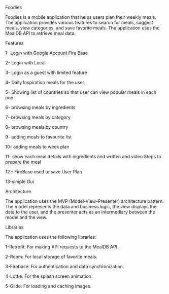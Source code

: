 Foodies

Foodies is a mobile application that helps users plan their weekly meals. The application provides various features to search for meals, suggest meals, view categories, and save favorite meals. The application uses the MealDB API to retrieve meal data.

Features

1- Login with Google Account Fire Base

2- Login with Local

3- Login as a guest with limited feature

4- Daily Inspiration meals for the user

5- Showing list of countries so that user can view popular meals in each one.

6- browsing meals by ingredients

7- browsing meals by category

8- browsing meals by country

9- adding meals to favourite list

10- adding meals to week plan

11- show each meal details with ingredients and written and video Steps to prepare the meal

12 - FireBase used to save User Plan

13-simple Gui

Architecture

The application uses the MVP (Model-View-Presenter) architecture pattern. The model represents the data and business logic, the view displays the data to the user, and the presenter acts as an intermediary between the model and the view.

Libraries

The application uses the following libraries:

1-Retrofit: For making API requests to the MealDB API.

2-Room: For local storage of favorite meals.

3-Firebase: For authentication and data synchronization.

4-Lottie: For the splash screen animation.

5-Glide: For loading and caching images.
